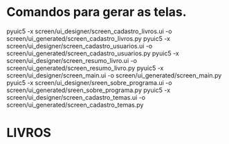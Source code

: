 
# Comandos para gerar as telas.  
pyuic5 -x screen/ui_designer/screen_cadastro_livros.ui -o screen/ui_generated/screen_cadastro_livros.py
pyuic5 -x screen/ui_designer/screen_cadastro_usuarios.ui -o screen/ui_generated/screen_cadastro_usuarios.py
pyuic5 -x screen/ui_designer/screen_resumo_livro.ui -o screen/ui_generated/screen_resumo_livro.py
pyuic5 -x screen/ui_designer/screen_main.ui -o screen/ui_generated/screen_main.py
pyuic5 -x screen/ui_designer/sreen_sobre_programa.ui -o screen/ui_generated/sreen_sobre_programa.py
pyuic5 -x screen/ui_designer/screen_cadastro_temas.ui -o screen/ui_generated/screen_cadastro_temas.py


# LIVROS 



